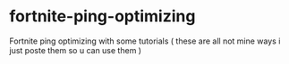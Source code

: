 # fortnite-ping-optimizing
Fortnite ping optimizing with some tutorials ( these are all not mine ways i just poste them so u can use them )
